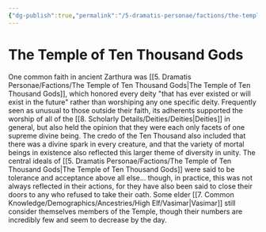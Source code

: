 ```yaml
---
{"dg-publish":true,"permalink":"/5-dramatis-personae/factions/the-temple-of-ten-thousand-gods/","noteIcon":""}
---
```


# The Temple of Ten Thousand Gods

One common faith in ancient Zarthura was [[5. Dramatis Personae/Factions/The Temple of Ten Thousand Gods\|The Temple of Ten Thousand Gods]], which honored every deity "that has ever existed or will exist in the future" rather than worshiping any one specific deity. Frequently seen as unusual to those outside their faith, its adherents supported the worship of all of the [[8. Scholarly Details/Deities/Deities\|Deities]] in general, but also held the opinion that they were each only facets of one supreme divine being. The credo of the Ten Thousand also included that there was a divine spark in every creature, and that the variety of mortal beings in existence also reflected this larger theme of diversity in unity. The central ideals of [[5. Dramatis Personae/Factions/The Temple of Ten Thousand Gods\|The Temple of Ten Thousand Gods]] were said to be tolerance and acceptance above all else... though, in practice, this was not always reflected in their actions, for they have also been said to close their doors to any who refused to take their oath. Some elder [[7. Common Knowledge/Demographics/Ancestries/High Elf/Vasimar\|Vasimar]] still consider themselves members of the Temple, though their numbers are incredibly few and seem to decrease by the day.